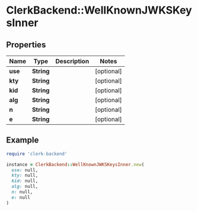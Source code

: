 # ClerkBackend::WellKnownJWKSKeysInner

## Properties

| Name | Type | Description | Notes |
| ---- | ---- | ----------- | ----- |
| **use** | **String** |  | [optional] |
| **kty** | **String** |  | [optional] |
| **kid** | **String** |  | [optional] |
| **alg** | **String** |  | [optional] |
| **n** | **String** |  | [optional] |
| **e** | **String** |  | [optional] |

## Example

```ruby
require 'clerk-backend'

instance = ClerkBackend::WellKnownJWKSKeysInner.new(
  use: null,
  kty: null,
  kid: null,
  alg: null,
  n: null,
  e: null
)
```

